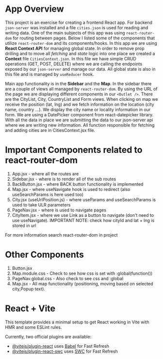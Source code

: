 # App Overview

This project is an exercise for creating a frontend React app. For backend `json-server` was installed and a file `cities.json` is used for reading and writing data. One of the main subjects of this app was using `react-router-dom` for routing between pages. Below I listed some of the components that utilize `react-router-dom` and its components/hooks. In this app we are using **React Context API** for managing global state. In order to remove prop drilling and to move all _fetching_ and _state_ logic into one place we created a **Context** file `CitiesContext.json`. In this file we have simple CRUD operations (GET, POST, DELETE) where we are calling the endpoints exposed by our `json-server` and manage our data. All global state is also in this file and is managed by `useReducer` hook.

Main app functionality is in the **Sidebar** and the **Map**. In the sidebar there are a couple of views all managed by `react-router-dom`. By using the URL of the page we are displaying different components in our `<Outlet />`. There are the CityList, City, CountryList and Form views. When clicking on map we receive the position (lat, lng) and we fetch information on the location (city name, country ...). We display the city name or locality information in our form. We are using a DatePicker component from react-datepicker library. With all the data in place we are submitting the data to our json-server api where we are writing new information. All function responsible for fetching and adding cities are in CitiesContext.jsx file.

# Important Components related to react-router-dom

1. App.jsx - where all the routes are
2. Sidebar.jsx - where <Outlet /> is to render all of the sub routes
3. BackButton.jsx - where BACK button functionality is implemented
4. Map.jsx - where useNavigate hook is used to redirect (also useSearchParams is here used too)
5. City.jsx (useUrlPosition.js) - where useParams and useSearchParams is used to take ULR parameters
6. PageNav.jsx - where <NavLink /> is used to navigate pages
7. CityItem.jsx - where we use Link as a button to navigate (don't need to use useNavigate). IMPORTANT NOTE: check how cityId and lat + lng is stored in url

For more information search react-router-dom in project

# Other Components

1. Button.jsx
2. Map.module.css - Check to see how css is set with :global(function())
3. PageNav.global.css - Also check to see css and :global
4. Map.jsx - All map functionality (positioning, moving based on selected city,Popup text).

# React + Vite

This template provides a minimal setup to get React working in Vite with HMR and some ESLint rules.

Currently, two official plugins are available:

- [@vitejs/plugin-react](https://github.com/vitejs/vite-plugin-react/blob/main/packages/plugin-react/README.md) uses [Babel](https://babeljs.io/) for Fast Refresh
- [@vitejs/plugin-react-swc](https://github.com/vitejs/vite-plugin-react-swc) uses [SWC](https://swc.rs/) for Fast Refresh
